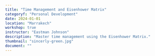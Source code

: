```yaml
---
title: "Time Management and Eisenhower Matrix"
categoryf: "Personal Development"
date: 2024-01-01
location: "Marrakech"
workshop: true
instructor: "Eastman Johnson"
description: "Master time management using the Eisenhower Matrix."
thumbnail: "sincerly-green.jpg"
document: ""
---
```

